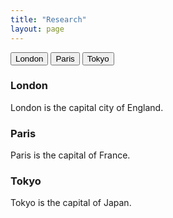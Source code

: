 ```yaml
---
title: "Research"
layout: page
---
```

<div class="tab">
  <button class="tablinks" onclick="openCity(event, 'R1')" id="defaultOpen">London</button>
  <button class="tablinks" onclick="openCity(event, 'R2')">Paris</button>
  <button class="tablinks" onclick="#R3")">Tokyo</button>
</div>

<div id="R1" class="tabcontent">
  <h3>London</h3>
  <p>London is the capital city of England.</p>
</div>

<div id="R2" class="tabcontent">
  <h3>Paris</h3>
  <p>Paris is the capital of France.</p> 
</div>

<div id="R3" class="tabcontent">
  <h3>Tokyo</h3>
  <p>Tokyo is the capital of Japan.</p>
</div>

<script>
function openCity(evt, cityName) {
  var i, tabcontent, tablinks;
  tabcontent = document.getElementsByClassName("tabcontent");
  for (i = 0; i < tabcontent.length; i++) {
    tabcontent[i].style.display = "none";
  }
  tablinks = document.getElementsByClassName("tablinks");
  for (i = 0; i < tablinks.length; i++) {
    tablinks[i].className = tablinks[i].className.replace(" active", "");
  }
  document.getElementById(cityName).style.display = "block";
  evt.currentTarget.className += " active";
}

// Get the element with id="defaultOpen" and click on it
document.getElementById("defaultOpen").click();
</script>
